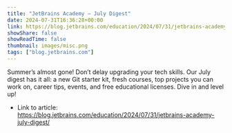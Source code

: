 ```yaml
---
title: "JetBrains Academy – July Digest"
date: 2024-07-31T16:36:28+00:00
link: https://blog.jetbrains.com/education/2024/07/31/jetbrains-academy-july-digest/
showShare: false
showReadTime: false
thumbnail: images/misc.png
tags: ["blog.jetbrains.com"]
---
```

Summer’s almost gone! Don’t delay upgrading your tech skills. Our July digest has it all: a new Git starter kit, fresh courses, top projects you can work on, career tips, events, and free educational licenses. Dive in and level up!

- Link to article: https://blog.jetbrains.com/education/2024/07/31/jetbrains-academy-july-digest/